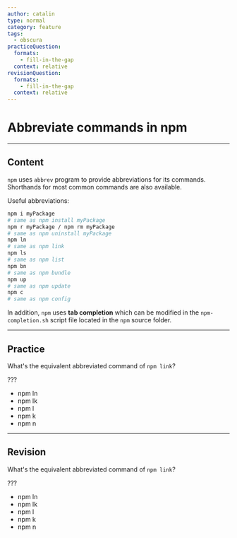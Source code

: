 ```yaml
---
author: catalin
type: normal
category: feature
tags:
  - obscura
practiceQuestion:
  formats:
    - fill-in-the-gap
  context: relative
revisionQuestion:
  formats:
    - fill-in-the-gap
  context: relative
---
```


# Abbreviate commands in npm


---

## Content

`npm` uses `abbrev` program to provide abbreviations for its commands. Shorthands for most common commands are also available.

Useful abbreviations:

```bash
npm i myPackage
# same as npm install myPackage
npm r myPackage / npm rm myPackage
# same as npm uninstall myPackage
npm ln
# same as npm link
npm ls
# same as npm list
npm bn
# same as npm bundle
npm up
# same as npm update
npm c
# same as npm config

```

In addition, `npm` uses **tab completion** which can be modified in the `npm-completion.sh` script file located in the `npm` source folder.


---

## Practice

What's the equivalent abbreviated command of `npm link`?

???

- npm ln
- npm lk
- npm l
- npm k
- npm n


---

## Revision

What's the equivalent abbreviated command of `npm link`?

???

- npm ln
- npm lk
- npm l
- npm k
- npm n
